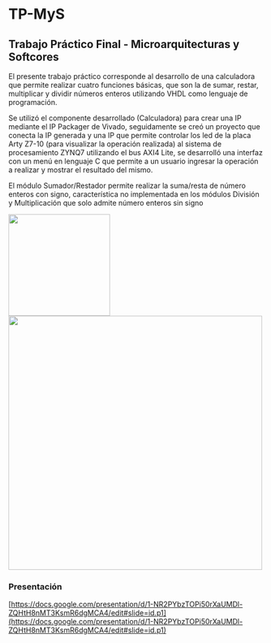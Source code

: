 # TP-MyS
## Trabajo Práctico Final - Microarquitecturas y Softcores

El presente trabajo práctico corresponde al desarrollo de una calculadora que permite realizar cuatro funciones básicas, que son la de sumar, restar, multiplicar y dividir números enteros utilizando VHDL como lenguaje de programación.

Se utilizó el componente desarrollado (Calculadora) para crear una IP mediante el IP Packager de Vivado, seguidamente se creó un proyecto que 
conecta la IP generada y una IP que permite controlar los led de la placa Arty Z7-10 (para visualizar la operación realizada) al sistema de procesamiento ZYNQ7 utilizando el bus AXI4 Lite, se desarrolló una interfaz con un menú en lenguaje C que permite a un usuario ingresar la operación a realizar y mostrar el resultado del mismo.

El módulo Sumador/Restador permite realizar la suma/resta de número enteros con signo, característica no implementada en los módulos División y Multiplicación que solo admite número enteros sin signo

<img src="https://github.com/KayboProject/TP-MyS/blob/master/image/Screenshot_4.jpg" width="200" height="200" /><img src="https://github.com/KayboProject/TP-MyS/blob/master/image/Screenshot_3.jpg" width="500"/>

### Presentación
[https://docs.google.com/presentation/d/1-NR2PYbzTOPi50rXaUMDl-ZQHtH8nMT3KsmR6dgMCA4/edit#slide=id.p1](https://docs.google.com/presentation/d/1-NR2PYbzTOPi50rXaUMDl-ZQHtH8nMT3KsmR6dgMCA4/edit#slide=id.p1)
